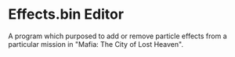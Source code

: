 # Effects.bin Editor
A program which purposed to add or remove particle effects from a particular mission in "Mafia: The City of Lost Heaven".
